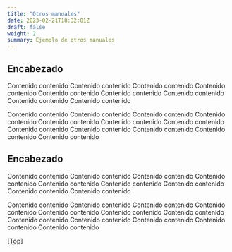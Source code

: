 ```yaml
---
title: "Otros manuales"
date: 2023-02-21T18:32:01Z
draft: false
weight: 2
summary: Ejemplo de otros manuales
---
```

## Encabezado

Contenido contenido Contenido contenido Contenido contenido Contenido contenido Contenido contenido Contenido contenido Contenido contenido Contenido contenido Contenido contenido 

Contenido contenido Contenido contenido Contenido contenido Contenido contenido Contenido contenido Contenido contenido Contenido contenido Contenido contenido Contenido contenido Contenido contenido Contenido contenido Contenido contenido 

## Encabezado

Contenido contenido Contenido contenido Contenido contenido Contenido contenido Contenido contenido Contenido contenido Contenido contenido Contenido contenido Contenido contenido 

Contenido contenido Contenido contenido Contenido contenido Contenido contenido Contenido contenido Contenido contenido Contenido contenido Contenido contenido Contenido contenido Contenido contenido Contenido contenido Contenido contenido 


[[Top]](#top)